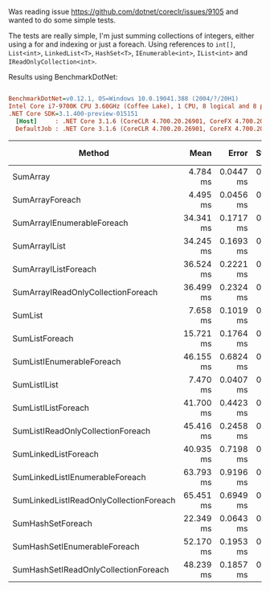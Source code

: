 Was reading issue https://github.com/dotnet/coreclr/issues/9105 and wanted to do some simple tests.

The tests are really simple, I'm just summing collections of integers, either using a for and indexing or just a foreach. Using references to `int[]`, `List<int>`, `LinkedList<T>`, `HashSet<T>`, `IEnumerable<int>`, `IList<int>` and `IReadOnlyCollection<int>`.

Results using BenchmarkDotNet:

``` ini

BenchmarkDotNet=v0.12.1, OS=Windows 10.0.19041.388 (2004/?/20H1)
Intel Core i7-9700K CPU 3.60GHz (Coffee Lake), 1 CPU, 8 logical and 8 physical cores
.NET Core SDK=3.1.400-preview-015151
  [Host]     : .NET Core 3.1.6 (CoreCLR 4.700.20.26901, CoreFX 4.700.20.31603), X64 RyuJIT
  DefaultJob : .NET Core 3.1.6 (CoreCLR 4.700.20.26901, CoreFX 4.700.20.31603), X64 RyuJIT


```
|                                  Method |      Mean |     Error |    StdDev | Rank | Gen 0 | Gen 1 | Gen 2 | Allocated |
|---------------------------------------- |----------:|----------:|----------:|-----:|------:|------:|------:|----------:|
|                                SumArray |  4.784 ms | 0.0447 ms | 0.0397 ms |    2 |     - |     - |     - |         - |
|                         SumArrayForeach |  4.495 ms | 0.0456 ms | 0.0404 ms |    1 |     - |     - |     - |         - |
|              SumArrayIEnumerableForeach | 34.341 ms | 0.1717 ms | 0.1522 ms |    7 |     - |     - |     - |      32 B |
|                           SumArrayIList | 34.245 ms | 0.1693 ms | 0.1501 ms |    7 |     - |     - |     - |         - |
|                    SumArrayIListForeach | 36.524 ms | 0.2221 ms | 0.1969 ms |    8 |     - |     - |     - |      32 B |
|      SumArrayIReadOnlyCollectionForeach | 36.499 ms | 0.2324 ms | 0.2174 ms |    8 |     - |     - |     - |      32 B |
|                                 SumList |  7.658 ms | 0.1019 ms | 0.0953 ms |    4 |     - |     - |     - |         - |
|                          SumListForeach | 15.721 ms | 0.1764 ms | 0.1564 ms |    5 |     - |     - |     - |         - |
|               SumListIEnumerableForeach | 46.155 ms | 0.6824 ms | 0.6384 ms |   11 |     - |     - |     - |      40 B |
|                            SumListIList |  7.470 ms | 0.0407 ms | 0.0361 ms |    3 |     - |     - |     - |         - |
|                     SumListIListForeach | 41.700 ms | 0.4423 ms | 0.3694 ms |    9 |     - |     - |     - |      40 B |
|       SumListIReadOnlyCollectionForeach | 45.416 ms | 0.2458 ms | 0.2179 ms |   10 |     - |     - |     - |      40 B |
|                    SumLinkedListForeach | 40.935 ms | 0.7198 ms | 0.6010 ms |    9 |     - |     - |     - |         - |
|         SumLinkedListIEnumerableForeach | 63.793 ms | 0.9196 ms | 0.8602 ms |   14 |     - |     - |     - |      48 B |
| SumLinkedListIReadOnlyCollectionForeach | 65.451 ms | 0.6949 ms | 0.6500 ms |   15 |     - |     - |     - |     627 B |
|                       SumHashSetForeach | 22.349 ms | 0.0643 ms | 0.0570 ms |    6 |     - |     - |     - |         - |
|            SumHashSetIEnumerableForeach | 52.170 ms | 0.1953 ms | 0.1827 ms |   13 |     - |     - |     - |      40 B |
|    SumHashSetIReadOnlyCollectionForeach | 48.239 ms | 0.1857 ms | 0.1646 ms |   12 |     - |     - |     - |      40 B |

